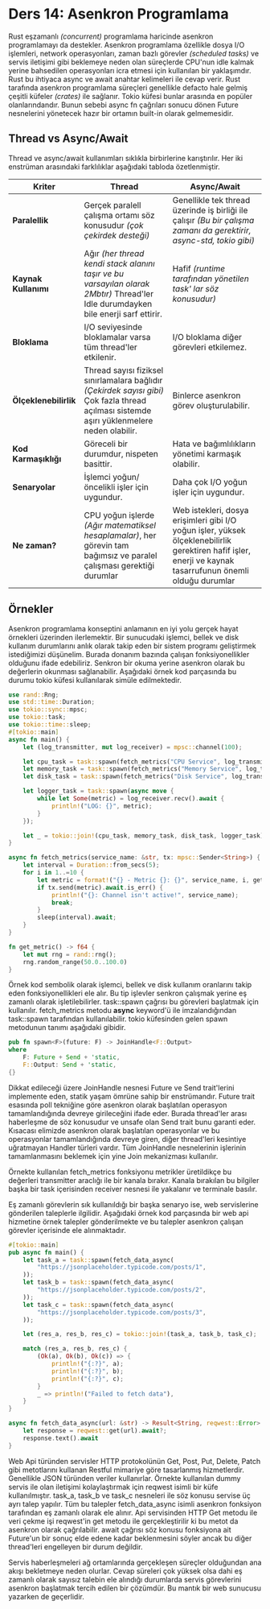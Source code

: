 # Ders 14: Asenkron Programlama

Rust eşzamanlı _(concurrent)_ programlama haricinde asenkron programlamayı da destekler. Asenkron programlama özellikle
dosya I/O işlemleri, network operasyonları, zaman bazlı görevler _(scheduled tasks)_ ve servis iletişimi gibi beklemeye
neden olan süreçlerde CPU'nun idle kalmak yerine bahsedilen operasyonları icra etmesi için kullanılan bir yaklaşımdır.
Rust bu ihtiyaca async ve await anahtar kelimeleri ile cevap verir. Rust tarafında asenkron programlama süreçleri
genellikle defacto hale gelmiş çeşitli küfeler _(crates)_ ile sağlanır. Tokio küfesi bunlar arasında en popüler
olanlarındandır. Bunun sebebi async fn çağrıları sonucu dönen Future nesnelerini yönetecek hazır bir ortamın built-in
olarak gelmemesidir.

## Thread vs Async/Await

Thread ve async/await kullanımları sıklıkla birbirlerine karıştırılır. Her iki enstrüman arasındaki farklılıklar
aşağıdaki tabloda özetlenmiştir.

| **Kriter**            | **Thread**                                                                                                                                   | **Async/Await**                                                                                                                                             |
|-----------------------|----------------------------------------------------------------------------------------------------------------------------------------------|-------------------------------------------------------------------------------------------------------------------------------------------------------------|
| **Paralellik**        | Gerçek paralell çalışma ortamı söz konusudur _(çok çekirdek desteği)_                                                                        | Genellikle tek thread üzerinde iş birliği ile çalışır _(Bu bir çalışma zamanı da gerektirir, async-std, tokio gibi)_                                        |
| **Kaynak Kullanımı**  | Ağır _(her thread kendi stack alanını taşır ve bu varsayılan olarak 2Mbtır)_ Thread'ler Idle durumdayken bile enerji sarf ettirir.           | Hafif _(runtime tarafından yönetilen task' lar söz konusudur)_                                                                                              |
| **Bloklama**          | I/O seviyesinde bloklamalar varsa tüm thread'ler etkilenir.                                                                                  | I/O bloklama diğer görevleri etkilemez.                                                                                                                     |
| **Ölçeklenebilirlik** | Thread sayısı fiziksel sınırlamalara bağlıdır _(Çekirdek sayısı gibi)_ Çok fazla thread açılması sistemde aşırı yüklenmelere neden olabilir. | Binlerce asenkron görev oluşturulabilir.                                                                                                                    |
| **Kod Karmaşıklığı**  | Göreceli bir durumdur, nispeten basittir.                                                                                                    | Hata ve bağımlılıkların yönetimi karmaşık olabilir.                                                                                                         |
| **Senaryolar**        | İşlemci yoğun/öncelikli işler için uygundur.                                                                                                 | Daha çok I/O yoğun işler için uygundur.                                                                                                                     |
| **Ne zaman?**         | CPU yoğun işlerde _(Ağır matematiksel hesaplamalar)_, her görevin tam bağımsız ve paralel çalışması gerektiği durumlar                       | Web istekleri, dosya erişimleri gibi I/O yoğun işler, yüksek ölçeklenebilirlik gerektiren hafif işler, enerji ve kaynak tasarrufunun önemli olduğu durumlar |

## Örnekler

Asenkron programlama konseptini anlamanın en iyi yolu gerçek hayat örnekleri üzerinden ilerlemektir. Bir sunucudaki
işlemci, bellek ve disk kullanım durumlarını anlık olarak takip eden bir sistem programı geliştirmek istediğimizi
düşünelim. Burada donanım bazında çalışan fonksiyonellikler olduğunu ifade edebiliriz. Senkron bir okuma yerine asenkron
olarak bu değerlerin okunması sağlanabilir. Aşağıdaki örnek kod parçasında bu durumu tokio küfesi kullanılarak simüle
edilmektedir.

```rust
use rand::Rng;
use std::time::Duration;
use tokio::sync::mpsc;
use tokio::task;
use tokio::time::sleep;
#[tokio::main]
async fn main() {
    let (log_transmitter, mut log_receiver) = mpsc::channel(100);

    let cpu_task = task::spawn(fetch_metrics("CPU Service", log_transmitter.clone()));
    let memory_task = task::spawn(fetch_metrics("Memory Service", log_transmitter.clone()));
    let disk_task = task::spawn(fetch_metrics("Disk Service", log_transmitter));

    let logger_task = task::spawn(async move {
        while let Some(metric) = log_receiver.recv().await {
            println!("LOG: {}", metric);
        }
    });

    let _ = tokio::join!(cpu_task, memory_task, disk_task, logger_task);
}

async fn fetch_metrics(service_name: &str, tx: mpsc::Sender<String>) {
    let interval = Duration::from_secs(5);
    for i in 1..=10 {
        let metric = format!("{} - Metric {}: {}", service_name, i, get_metric());
        if tx.send(metric).await.is_err() {
            println!("{}: Channel isn't active!", service_name);
            break;
        }
        sleep(interval).await;
    }
}

fn get_metric() -> f64 {
    let mut rng = rand::rng();
    rng.random_range(50.0..100.0)
}
```

Örnek kod sembolik olarak işlemci, bellek ve disk kullanım oranlarını takip eden fonksiyonellikleri ele alır. Bu tip
işlevler senkron çalışmak yerine eş zamanlı olarak işletilebilirler. task::spawn çağrısı bu görevleri başlatmak için
kullanılır. fetch_metrics metodu **async** keyword'ü ile imzalandığından task::spawn tarafından kullanılabilir. tokio
küfesinden gelen spawn metodunun tanımı aşağıdaki gibidir.

```rust
pub fn spawn<F>(future: F) -> JoinHandle<F::Output>
where
    F: Future + Send + 'static,
    F::Output: Send + 'static,
{}
```

Dikkat edileceği üzere JoinHandle nesnesi Future ve Send trait'lerini implemente eden, statik yaşam ömrüne sahip bir
enstrümandır. Future trait esasında poll tekniğine göre asenkron olarak başlatılan operasyon tamamlandığında devreye
girileceğini ifade eder. Burada thread'ler arası haberleşme de söz konusudur ve unsafe olan Send trait bunu garanti
eder. Kısacası elimizde asenkron olarak başlatılan operasyonlar ve bu operasyonlar tamamlandığında devreye giren, diğer
thread'leri kesintiye uğratmayan Handler türleri vardır. Tüm JoinHandle nesnelerinin işlerinin tamamlanmasını beklemek
için yine Join mekanizması kullanılır.

Örnekte kullanılan fetch_metrics fonksiyonu metrikler üretildikçe bu değerleri transmitter araclığı ile bir kanala
bırakır. Kanala bırakılan bu bilgiler başka bir task içerisinden receiver nesnesi ile yakalanır ve terminale basılır.

Eş zamanlı görevlerin sık kullanıldığı bir başka senaryo ise, web servislerine gönderilen taleplerle ilgilidir.
Aşağıdaki örnek kod parçasında bir web api hizmetine örnek talepler gönderilmekte ve bu talepler asenkron çalışan
görevler içerisinde ele alınmaktadır.

```rust
#[tokio::main]
pub async fn main() {
    let task_a = task::spawn(fetch_data_async(
        "https://jsonplaceholder.typicode.com/posts/1",
    ));
    let task_b = task::spawn(fetch_data_async(
        "https://jsonplaceholder.typicode.com/posts/2",
    ));
    let task_c = task::spawn(fetch_data_async(
        "https://jsonplaceholder.typicode.com/posts/3",
    ));

    let (res_a, res_b, res_c) = tokio::join!(task_a, task_b, task_c);

    match (res_a, res_b, res_c) {
        (Ok(a), Ok(b), Ok(c)) => {
            println!("{:?}", a);
            println!("{:?}", b);
            println!("{:?}", c);
        }
        _ => println!("Failed to fetch data"),
    }
}

async fn fetch_data_async(url: &str) -> Result<String, reqwest::Error> {
    let response = reqwest::get(url).await?;
    response.text().await
}
```

Web Api türünden servisler HTTP protokolünün Get, Post, Put, Delete, Patch gibi metotlarını kullanan Restful mimariye
göre tasarlanmış hizmetlerdir. Genellikle JSON türünden veriler kullanırlar. Örnekte kullanılan dummy servis ile olan
iletişimi kolaylaştırmak için reqwest isimli bir küfe kullanılmıştır. task_a, task_b ve task_c nesneleri ile söz konusu
servise üç ayrı talep yapılır. Tüm bu talepler fetch_data_async isimli asenkron fonksiyon tarafından eş zamanlı olarak
ele alınır. Api servisinden HTTP Get metodu ile veri çekme işi reqwest'in get metodu ile gerçekleştirilir ki bu metot da
asenkron olarak çağrılabilir. await çağrısı söz konusu fonksiyona ait Future'un bir sonuç elde edene kadar beklenmesini
söyler ancak bu diğer thread'leri engelleyen bir durum değildir.

Servis haberleşmeleri ağ ortamlarında gerçekleşen süreçler olduğundan ana akışı bekletmeye neden olurlar. Cevap süreleri
çok yüksek olsa dahi eş zamanlı olarak sayısız talebin ele alındığı durumlarda servis görevlerini asenkron başlatmak
tercih edilen bir çözümdür. Bu mantık bir web sunucusu yazarken de geçerlidir.
